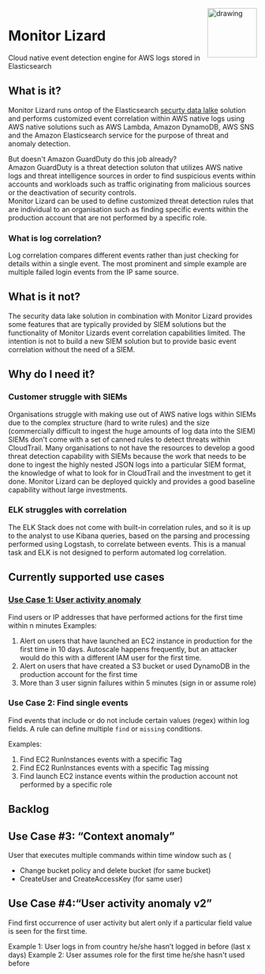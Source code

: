 <img src="https://raw.githubusercontent.com/awsvolks/monitorlizard/master/Monitor%20Lizard.png" alt="drawing" width="100" align="right"/>


# Monitor Lizard
Cloud native event detection engine for AWS logs stored in Elasticsearch

## What is it?
Monitor Lizard runs ontop of the Elasticsearch [securty data lalke](https://github.com/awsvolks/securitydatalake) solution and performs customized event correlation within AWS native logs using AWS native solutions such as AWS Lambda, Amazon DynamoDB, AWS SNS and the Amazon Elasticsearch service for the purpose of threat and anomaly detection.

But doesn't Amazon GuardDuty do this job already?  
Amazon GuardDuty is a threat detection soluton that utilizes AWS native logs and threat intelligence sources in order to find suspicious events within accounts and workloads such as traffic originating from malicious sources or the deactivation of security controls.  
Monitor Lizard can be used to define customized threat detection rules that are individual to an organisation such as finding specific events within the production account that are not performed by a specific role.


### What is log correlation?
Log correlation compares different events rather than just checking for details within a single event. The most prominent and simple example are multiple failed login events from the IP same source.

## What is it not?
The security data lake solution in combination with Monitor Lizard provides some features that are typically provided by SIEM solutions but the functionality of Monitor Lizards event correlation capabilities limited. The intention is not to build a new SIEM solution but to provide basic event correlation without the need of a SIEM.


## Why do I need it?
### Customer struggle with SIEMs 
Organisations struggle with making use out of AWS native logs within SIEMs due to the complex structure (hard to write rules) and the size (commercially difficult to ingest the huge amounts of log data into the SIEM)
SIEMs don't come with a set of canned rules to detect threats within CloudTrail. Many organisations to not have the resources to develop a good threat detection capability with SIEMs because the work that needs to be done to ingest the highly nested JSON logs into a particular SIEM format, the knowledge of what to look for in CloudTrail and the investment to get it done.
Monitor Lizard can be deployed quickly and provides a good baseline capability without large investments. 


### ELK struggles with correlation
The ELK Stack does not come with built-in correlation rules, and so it is up to the analyst to use Kibana queries, based on the parsing and processing performed using Logstash, to correlate between events. This is a manual task and ELK is not designed to perform automated log correlation. 



## Currently supported use cases
### [Use Case 1: User activity anomaly](https://github.com/awsvolks/monitorlizard/tree/master/Lambda/UseCase1)
Find users or IP addresses that have performed actions for the first time within n minutes
Examples:
1. Alert on users that have launched an EC2 instance in production for the first time in 10 days.
	Autoscale happens frequently, but an attacker would do this with a different IAM user for the first time.
2. Alert on users that have created a S3 bucket or used DynamoDB in the production account for the first time
3. More than 3 user signin failures within 5 minutes (sign in or assume role)





### Use Case 2: Find single events
Find events that include or do not include certain values (regex) within log fields. A rule can define multiple `find` or `missing` conditions.

Examples:
1. Find EC2 RunInstances events with a specific Tag
2. Find EC2 RunInstances events with a specific Tag missing
3. Find launch EC2 instance events within the production account not performed by a specific role



## Backlog

## Use Case #3: “Context anomaly”

User that executes multiple commands within time window such as (

* Change bucket policy and delete bucket (for same bucket)
* CreateUser and CreateAccessKey (for same user)


## Use Case #4:“User activity anomaly v2”
Find first occurrence of user activity but alert only if a particular field value is seen for the first time.

Example 1: User logs in from country he/she hasn’t logged in before (last x days)
Example 2: User assumes role for the first time he/she hasn't used before 
